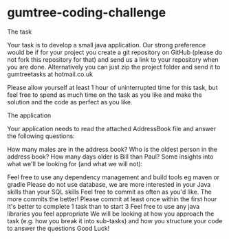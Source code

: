gumtree-coding-challenge
========================

The task

Your task is to develop a small java application. Our strong preference would be if for your project you create a git repository on GitHub (please do not fork this repository for that) and send us a link to your repository when you are done. Alternatively you can just zip the project folder and send it to gumtreetasks at hotmail.co.uk

Please allow yourself at least 1 hour of uninterrupted time for this task, but feel free to spend as much time on the task as you like and make the solution and the code as perfect as you like.

The application

Your application needs to read the attached AddressBook file and answer the following questions:

How many males are in the address book?
Who is the oldest person in the address book?
How many days older is Bill than Paul?
Some insights into what we'll be looking for (and what we will not):

Feel free to use any dependency management and build tools eg maven or gradle
Please do not use database, we are more interested in your Java skills than your SQL skills
Feel free to commit as often as you'd like. The more commits the better! Please commit at least once within the first hour
It's better to complete 1 task than to start 3
Feel free to use any java libraries you feel appropriate
We will be looking at how you approach the task (e.g. how you break it into sub-tasks) and how you structure your code to answer the questions
Good Luck!
